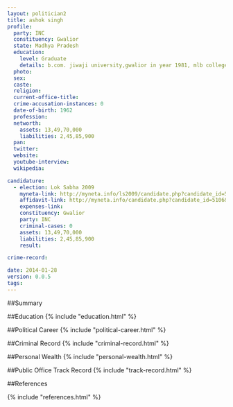 ```yaml
---
layout: politician2
title: ashok singh
profile: 
  party: INC
  constituency: Gwalior
  state: Madhya Pradesh
  education: 
    level: Graduate
    details: b.com. jiwaji university,gwalior in year 1981, mlb college,gwalior
  photo: 
  sex: 
  caste: 
  religion: 
  current-office-title: 
  crime-accusation-instances: 0
  date-of-birth: 1962
  profession: 
  networth: 
    assets: 13,49,70,000
    liabilities: 2,45,85,900
  pan: 
  twitter: 
  website: 
  youtube-interview: 
  wikipedia: 

candidature: 
  - election: Lok Sabha 2009
    myneta-link: http://myneta.info/ls2009/candidate.php?candidate_id=5106
    affidavit-link: http://myneta.info/candidate.php?candidate_id=5106&scan=original
    expenses-link: 
    constituency: Gwalior 
    party: INC
    criminal-cases: 0
    assets: 13,49,70,000
    liabilities: 2,45,85,900
    result:  

crime-record: 

date: 2014-01-28
version: 0.0.5
tags: 
---
```

##Summary


##Education
{% include "education.html" %}


##Political Career
{% include "political-career.html" %}


##Criminal Record
{% include "criminal-record.html" %}


##Personal Wealth
{% include "personal-wealth.html" %}


##Public Office Track Record
{% include "track-record.html" %}


##References


{% include "references.html" %}